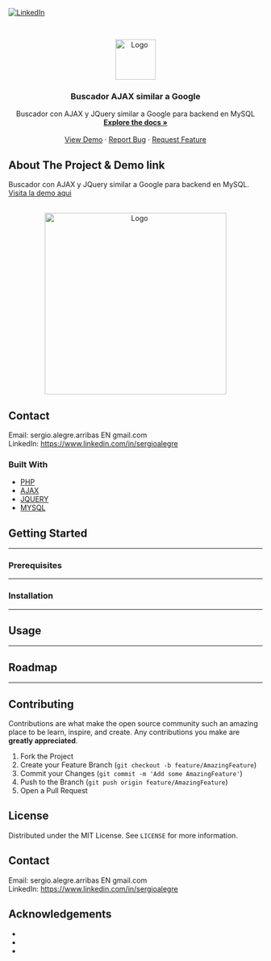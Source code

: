 <!--
REEMPLAZAR: github_username, Buscador-Ajax-similar-a-Google, TITULO, DESCRIPCION, DESCRIPCION2, DEMO, TECNOLOGIAS
-->
[![LinkedIn][linkedin-shield]][linkedin-url]

<!-- PROJECT LOGO -->
<br />
<p align="center">
  <a href="https://github.com/sergioalegre/Buscador-Ajax-similar-a-Google">
    <img src="http://naarean.es/logo.JPG" alt="Logo" width="80" height="80">
  </a>

  <h3 align="center"><!-- TITULO -->Buscador AJAX similar a Google</h3>

  <p align="center">
    <!-- DESCRIPCION -->Buscador con AJAX y JQuery similar a Google para backend en MySQL
    <br />
    <a href="https://github.com/sergioalegre/Buscador-Ajax-similar-a-Google"><strong>Explore the docs »</strong></a>
    <br />
    <br />
    <!-- DEMO --><a href="http://naarean.es/Programacion/_BuscadorAJAX/">View Demo</a>
    ·
    <a href="https://github.com/sergioalegre/Buscador-Ajax-similar-a-Google/issues">Report Bug</a>
    ·
    <a href="https://github.com/sergioalegre/Buscador-Ajax-similar-a-Google/issues">Request Feature</a>
  </p>
</p>


<!-- ABOUT THE PROJECT -->
## About The Project & Demo link
<!-- DESCRIPCION2 --> <!-- DEMO -->
Buscador con AJAX y JQuery similar a Google para backend en MySQL.  <a href="http://naarean.es/Programacion/_BuscadorAJAX/">Visita la demo aqui</a>
<br><br>
<p align="center">
  <a href="http://naarean.es/Programacion/_BuscadorAJAX/">
    <img src="http://naarean.es/Programacion/_BuscadorAJAX/captura.PNG" alt="Logo" width="360" height="">
  </a>
</p>


<!-- CONTACT -->
## Contact
Email: sergio.alegre.arribas EN gmail.com
<br>
LinkedIn: https://www.linkedin.com/in/sergioalegre


### Built With
<!-- TECNOLOGIAS -->
* [PHP](PHP)
* [AJAX](AJAX)
* [JQUERY](JQUERY)
* [MYSQL](MYSQL)


<!-- GETTING STARTED -->
## Getting Started
---

### Prerequisites
---

### Installation

---

<!-- USAGE EXAMPLES -->
## Usage
---

<!-- ROADMAP -->
## Roadmap
---

<!-- CONTRIBUTING -->
## Contributing
Contributions are what make the open source community such an amazing place to be learn, inspire, and create. Any contributions you make are **greatly appreciated**.

1. Fork the Project
2. Create your Feature Branch (`git checkout -b feature/AmazingFeature`)
3. Commit your Changes (`git commit -m 'Add some AmazingFeature'`)
4. Push to the Branch (`git push origin feature/AmazingFeature`)
5. Open a Pull Request

<!-- LICENSE -->
## License
Distributed under the MIT License. See `LICENSE` for more information.

<!-- CONTACT -->
## Contact
Email: sergio.alegre.arribas EN gmail.com
<br>
LinkedIn: https://www.linkedin.com/in/sergioalegre


<!-- ACKNOWLEDGEMENTS -->
## Acknowledgements
* []()
* []()
* []()


[linkedin-shield]: https://img.shields.io/badge/-LinkedIn-black.svg?style=flat-square&logo=linkedin&colorB=555
[linkedin-url]: https://linkedin.com/in/sergioalegre
